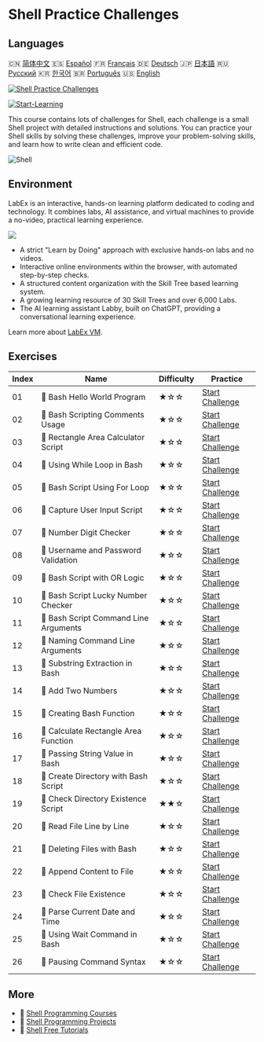 # Shell Practice Challenges

## Languages

🇨🇳 [简体中文](README_zh.md) 🇪🇸 [Español](README_es.md) 🇫🇷 [Français](README_fr.md) 🇩🇪 [Deutsch](README_de.md) 🇯🇵 [日本語](README_ja.md) 🇷🇺 [Русский](README_ru.md) 🇰🇷 [한국어](README_ko.md) 🇧🇷 [Português](README_pt.md) 🇺🇸 [English](README.md) 

[![Shell Practice Challenges](https://cover-creator.labex.io/shell-practice-challenges.png)](https://labex.io/en/courses/shell-practice-challenges)

[![Start-Learning](https://img.shields.io/badge/Start-Learning-whitesmoke?style=for-the-badge)](https://labex.io/en/courses/shell-practice-challenges)

This course contains lots of challenges for Shell, each challenge is a small Shell project with detailed instructions and solutions. You can practice your Shell skills by solving these challenges, improve your problem-solving skills, and learn how to write clean and efficient code.

![Shell](https://img.shields.io/badge/Shell-whitesmoke?style=for-the-badge&logo=shell)


## Environment

LabEx is an interactive, hands-on learning platform dedicated to coding and technology. It combines labs, AI assistance, and virtual machines to provide a no-video, practical learning experience.

![](https://tutorial-screenshot.getvm.io/images/vm-1725247253.png)

- A strict "Learn by Doing" approach with exclusive hands-on labs and no videos.
- Interactive online environments within the browser, with automated step-by-step checks.
- A structured content organization with the Skill Tree based learning system.
- A growing learning resource of 30 Skill Trees and over 6,000 Labs.
- The AI learning assistant Labby, built on ChatGPT, providing a conversational learning experience.

Learn more about [LabEx VM](https://support.labex.io/using-labex/virtual-machine).

## Exercises

|   Index | Name                                  | Difficulty   | Practice                                                                                                               |
|---------|---------------------------------------|--------------|------------------------------------------------------------------------------------------------------------------------|
|      01 | 🎯 Bash Hello World Program           | ★☆☆          | <a target='_blank' href='https://labex.io/en/labs/linux-bash-hello-world-program-387351'>Start Challenge</a>           |
|      02 | 🎯 Bash Scripting Comments Usage      | ★☆☆          | <a target='_blank' href='https://labex.io/en/labs/shell-bash-scripting-comments-usage-387353'>Start Challenge</a>      |
|      03 | 🎯 Rectangle Area Calculator Script   | ★☆☆          | <a target='_blank' href='https://labex.io/en/labs/shell-rectangle-area-calculator-script-387354'>Start Challenge</a>   |
|      04 | 🎯 Using While Loop in Bash           | ★☆☆          | <a target='_blank' href='https://labex.io/en/labs/shell-using-while-loop-in-bash-387355'>Start Challenge</a>           |
|      05 | 🎯 Bash Script Using For Loop         | ★☆☆          | <a target='_blank' href='https://labex.io/en/labs/shell-bash-script-using-for-loop-387356'>Start Challenge</a>         |
|      06 | 🎯 Capture User Input Script          | ★☆☆          | <a target='_blank' href='https://labex.io/en/labs/shell-capture-user-input-script-387357'>Start Challenge</a>          |
|      07 | 🎯 Number Digit Checker               | ★☆☆          | <a target='_blank' href='https://labex.io/en/labs/shell-number-digit-checker-387358'>Start Challenge</a>               |
|      08 | 🎯 Username and Password Validation   | ★☆☆          | <a target='_blank' href='https://labex.io/en/labs/shell-username-and-password-validation-387359'>Start Challenge</a>   |
|      09 | 🎯 Bash Script with OR Logic          | ★☆☆          | <a target='_blank' href='https://labex.io/en/labs/shell-bash-script-with-or-logic-387360'>Start Challenge</a>          |
|      10 | 🎯 Bash Script Lucky Number Checker   | ★☆☆          | <a target='_blank' href='https://labex.io/en/labs/shell-bash-script-lucky-number-checker-387361'>Start Challenge</a>   |
|      11 | 🎯 Bash Script Command Line Arguments | ★☆☆          | <a target='_blank' href='https://labex.io/en/labs/shell-bash-script-command-line-arguments-387363'>Start Challenge</a> |
|      12 | 🎯 Naming Command Line Arguments      | ★☆☆          | <a target='_blank' href='https://labex.io/en/labs/shell-naming-command-line-arguments-387364'>Start Challenge</a>      |
|      13 | 🎯 Substring Extraction in Bash       | ★☆☆          | <a target='_blank' href='https://labex.io/en/labs/shell-substring-extraction-in-bash-387366'>Start Challenge</a>       |
|      14 | 🎯 Add Two Numbers                    | ★☆☆          | <a target='_blank' href='https://labex.io/en/labs/shell-add-two-numbers-387367'>Start Challenge</a>                    |
|      15 | 🎯 Creating Bash Function             | ★☆☆          | <a target='_blank' href='https://labex.io/en/labs/shell-creating-bash-function-387368'>Start Challenge</a>             |
|      16 | 🎯 Calculate Rectangle Area Function  | ★☆☆          | <a target='_blank' href='https://labex.io/en/labs/shell-calculate-rectangle-area-function-387369'>Start Challenge</a>  |
|      17 | 🎯 Passing String Value in Bash       | ★☆☆          | <a target='_blank' href='https://labex.io/en/labs/shell-passing-string-value-in-bash-387370'>Start Challenge</a>       |
|      18 | 🎯 Create Directory with Bash Script  | ★☆☆          | <a target='_blank' href='https://labex.io/en/labs/shell-create-directory-with-bash-script-387371'>Start Challenge</a>  |
|      19 | 🎯 Check Directory Existence Script   | ★★☆          | <a target='_blank' href='https://labex.io/en/labs/shell-check-directory-existence-script-387372'>Start Challenge</a>   |
|      20 | 🎯 Read File Line by Line             | ★☆☆          | <a target='_blank' href='https://labex.io/en/labs/shell-read-file-line-by-line-387373'>Start Challenge</a>             |
|      21 | 🎯 Deleting Files with Bash           | ★☆☆          | <a target='_blank' href='https://labex.io/en/labs/shell-deleting-files-with-bash-387374'>Start Challenge</a>           |
|      22 | 🎯 Append Content to File             | ★☆☆          | <a target='_blank' href='https://labex.io/en/labs/shell-append-content-to-file-387375'>Start Challenge</a>             |
|      23 | 🎯 Check File Existence               | ★☆☆          | <a target='_blank' href='https://labex.io/en/labs/shell-check-file-existence-387376'>Start Challenge</a>               |
|      24 | 🎯 Parse Current Date and Time        | ★☆☆          | <a target='_blank' href='https://labex.io/en/labs/shell-parse-current-date-and-time-387377'>Start Challenge</a>        |
|      25 | 🎯 Using Wait Command in Bash         | ★☆☆          | <a target='_blank' href='https://labex.io/en/labs/shell-using-wait-command-in-bash-387378'>Start Challenge</a>         |
|      26 | 🎯 Pausing Command Syntax             | ★☆☆          | <a target='_blank' href='https://labex.io/en/labs/shell-pausing-command-syntax-387379'>Start Challenge</a>             |

## More

- 🔗 [Shell Programming Courses](https://github.com/labex-labs/awesome-programming-courses)
- 🔗 [Shell Programming Projects](https://github.com/labex-labs/awesome-programming-projects)
- 🔗 [Shell Free Tutorials](https://github.com/labex-labs/shell-free-tutorials)

